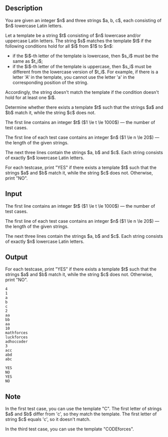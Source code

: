 ## Description

<div><p>You are given an integer $n$ and three strings $a, b, c$, each consisting of $n$ lowercase Latin letters.</p><p>Let a template be a string $t$ consisting of $n$ lowercase and/or uppercase Latin letters. The string $s$ matches the template $t$ if the following conditions hold for all $i$ from $1$ to $n$: </p><ul> <li> if the $i$-th letter of the template is <span class="tex-font-style-bf">lowercase</span>, then $s_i$ must be <span class="tex-font-style-bf">the same</span> as $t_i$; </li><li> if the $i$-th letter of the template is <span class="tex-font-style-bf">uppercase</span>, then $s_i$ must be <span class="tex-font-style-bf">different</span> from the <span class="tex-font-style-bf">lowercase version</span> of $t_i$. For example, if there is a letter 'A' in the template, you cannot use the letter 'a' in the corresponding position of the string. </li></ul><p>Accordingly, the string doesn't match the template if the condition doesn't hold for at least one $i$.</p><p>Determine whether there exists a template $t$ such that the strings $a$ and $b$ match it, while the string $c$ does not.</p></div><div class="input-specification"><p>The first line contains an integer $t$ ($1 \le t \le 1000$)&nbsp;— the number of test cases.</p><p>The first line of each test case contains an integer $n$ ($1 \le n \le 20$)&nbsp;— the length of the given strings.</p><p>The next three lines contain the strings $a, b$ and $c$. Each string consists of exactly $n$ lowercase Latin letters.</p></div><div class="output-specification"><p>For each testcase, print "<span class="tex-font-style-tt">YES</span>" if there exists a template $t$ such that the strings $a$ and $b$ match it, while the string $c$ does not. Otherwise, print "<span class="tex-font-style-tt">NO</span>".</p></div>

## Input

<p>The first line contains an integer $t$ ($1 \le t \le 1000$)&nbsp;— the number of test cases.</p><p>The first line of each test case contains an integer $n$ ($1 \le n \le 20$)&nbsp;— the length of the given strings.</p><p>The next three lines contain the strings $a, b$ and $c$. Each string consists of exactly $n$ lowercase Latin letters.</p>

## Output

<p>For each testcase, print "<span class="tex-font-style-tt">YES</span>" if there exists a template $t$ such that the strings $a$ and $b$ match it, while the string $c$ does not. Otherwise, print "<span class="tex-font-style-tt">NO</span>".</p>





```input1|2,3,4,5,10,11,12,13
4
1
a
b
c
2
aa
bb
aa
10
mathforces
luckforces
adhoccoder
3
acc
abd
abc
```




```output1
YES
NO
YES
NO
```



## Note

<p>In the first test case, you can use the template "<span class="tex-font-style-tt">C</span>". The first letter of strings $a$ and $b$ differ from '<span class="tex-font-style-tt">c</span>', so they match the template. The first letter of string $c$ equals '<span class="tex-font-style-tt">c</span>', so it doesn't match.</p><p>In the third test case, you can use the template "<span class="tex-font-style-tt">CODEforces</span>".</p>
